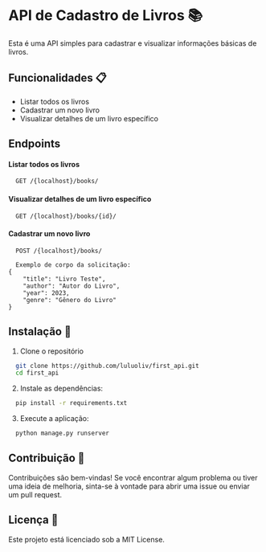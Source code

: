 

# API de Cadastro de Livros 📚

Esta é uma API simples para cadastrar e visualizar informações básicas de livros.

## Funcionalidades 📋

- Listar todos os livros
- Cadastrar um novo livro
- Visualizar detalhes de um livro específico




## Endpoints 

#### Listar todos os livros

```http
  GET /{localhost}/books/
```

#### Visualizar detalhes de um livro específico

```http
  GET /{localhost}/books/{id}/
```

#### Cadastrar um novo livro

```http
  POST /{localhost}/books/

  Exemplo de corpo da solicitação:
{
    "title": "Livro Teste",
    "author": "Autor do Livro",
    "year": 2023,
    "genre": "Gênero do Livro"
}
```


## Instalação 🚀

1. Clone o repositório

```bash
  git clone https://github.com/luluoliv/first_api.git
  cd first_api

```
    
2. Instale as dependências:
```bash
  pip install -r requirements.txt

```

3. Execute a aplicação:
```bash
  python manage.py runserver

```

## Contribuição 🤝
Contribuições são bem-vindas! Se você encontrar algum problema ou tiver uma ideia de melhoria, sinta-se à vontade para abrir uma issue ou enviar um pull request.

## Licença 📜
Este projeto está licenciado sob a MIT License.
